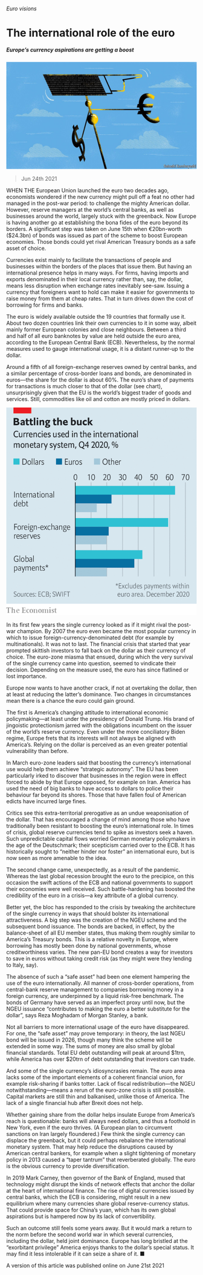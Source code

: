 ###### Euro visions

# The international role of the euro 

##### Europe’s currency aspirations are getting a boost 

![image](images/20210626_fnd001.jpg) 

> Jun 24th 2021 

WHEN THE European Union launched the euro two decades ago, economists wondered if the new currency might pull off a feat no other had managed in the post-war period: to challenge the mighty American dollar. However, reserve managers at the world’s central banks, as well as businesses around the world, largely stuck with the greenback. Now Europe is having another go at establishing the bona fides of the euro beyond its borders. A significant step was taken on June 15th when €20bn-worth ($24.3bn) of bonds was issued as part of the  scheme to boost European economies. Those bonds could yet rival American Treasury bonds as a safe asset of choice.

Currencies exist mainly to facilitate the transactions of people and businesses within the borders of the places that issue them. But having an international presence helps in many ways. For firms, having imports and exports denominated in their local currency rather than, say, the dollar, means less disruption when exchange rates inevitably see-saw. Issuing a currency that foreigners want to hold can make it easier for governments to raise money from them at cheap rates. That in turn drives down the cost of borrowing for firms and banks.


The euro is widely available outside the 19 countries that formally use it. About two dozen countries link their own currencies to it in some way, albeit mainly former European colonies and close neighbours. Between a third and half of all euro banknotes by value are held outside the euro area, according to the European Central Bank (ECB). Nevertheless, by the normal measures used to gauge international usage, it is a distant runner-up to the dollar.

Around a fifth of all foreign-exchange reserves owned by central banks, and a similar percentage of cross-border loans and bonds, are denominated in euros—the share for the dollar is about 60%. The euro’s share of payments for transactions is much closer to that of the dollar (see chart), unsurprisingly given that the EU is the world’s biggest trader of goods and services. Still, commodities like oil and cotton are mostly priced in dollars.

![image](images/20210626_fnc639.png) 


In its first few years the single currency looked as if it might rival the post-war champion. By 2007 the euro even became the most popular currency in which to issue foreign-currency-denominated debt (for example by multinationals). It was not to last. The financial crisis that started that year prompted skittish investors to fall back on the dollar as their currency of choice. The euro-zone miasma that ensued, during which the very survival of the single currency came into question, seemed to vindicate their decision. Depending on the measure used, the euro has since flatlined or lost importance.

Europe now wants to have another crack, if not at overtaking the dollar, then at least at reducing the latter’s dominance. Two changes in circumstances mean there is a chance the euro could gain ground.

The first is America’s changing attitude to international economic policymaking—at least under the presidency of Donald Trump. His brand of jingoistic protectionism jarred with the obligations incumbent on the issuer of the world’s reserve currency. Even under the more conciliatory Biden regime, Europe frets that its interests will not always be aligned with America’s. Relying on the dollar is perceived as an even greater potential vulnerability than before.

In March euro-zone leaders said that boosting the currency’s international use would help them achieve “strategic autonomy”. The EU has been particularly irked to discover that businesses in the region were in effect forced to abide by  that Europe opposed, for example on Iran. America has used the need of big banks to have access to dollars to police their behaviour far beyond its shores. Those that have fallen foul of American edicts have incurred large fines.

Critics see this extra-territorial prerogative as an undue weaponisation of the dollar. That has encouraged a change of mind among those who have traditionally been resistant to boosting the euro’s international role. In times of crisis, global reserve currencies tend to spike as investors seek a haven. Such unpredictable capital flows worried German monetary policymakers in the age of the Deutschmark; their scepticism carried over to the ECB. It has historically sought to “neither hinder nor foster” an international euro, but is now seen as more amenable to the idea.

The second change came, unexpectedly, as a result of the pandemic. Whereas the last global recession brought the euro to the precipice, on this occasion the swift actions of the ECB and national governments to support their economies were well received. Such battle-hardening has boosted the credibility of the euro in a crisis—a key attribute of a global currency.

Better yet, the bloc has responded to the crisis by tweaking the architecture of the single currency in ways that should bolster its international attractiveness. A big step was the creation of the NGEU scheme and the subsequent bond issuance. The bonds are backed, in effect, by the balance-sheet of all EU member states, thus making them roughly similar to America’s Treasury bonds. This is a relative novelty in Europe, where borrowing has mostly been done by national governments, whose creditworthiness varies. The new pan-EU bond creates a way for investors to save in euros without taking credit risk (as they might were they lending to Italy, say).

The absence of such a “safe asset” had been one element hampering the use of the euro internationally. All manner of cross-border operations, from central-bank reserve management to companies borrowing money in a foreign currency, are underpinned by a liquid risk-free benchmark. The bonds of Germany have served as an imperfect proxy until now, but the NGEU issuance “contributes to making the euro a better substitute for the dollar”, says Reza Moghadam of Morgan Stanley, a bank.

Not all barriers to more international usage of the euro have disappeared. For one, the “safe asset” may prove temporary: in theory, the last NGEU bond will be issued in 2026, though many think the scheme will be extended in some way. The sums of money are also small by global financial standards. Total EU debt outstanding will peak at around $1trn, while America has over $20trn of debt outstanding that investors can trade.

And some of the single currency’s idiosyncrasies remain. The euro area lacks some of the important elements of a coherent financial union, for example risk-sharing if banks totter. Lack of fiscal redistribution—the NGEU notwithstanding—means a rerun of the euro-zone crisis is still possible. Capital markets are still thin and balkanised, unlike those of America. The lack of a single financial hub after Brexit does not help.

Whether gaining share from the dollar helps insulate Europe from America’s reach is questionable: banks will always need dollars, and thus a foothold in New York, even if the euro thrives. (A European plan to circumvent sanctions on Iran largely floundered.) Few think the single currency can displace the greenback, but it could perhaps rebalance the international monetary system. That may help reduce the disruptions caused by American central bankers, for example when a slight tightening of monetary policy in 2013 caused a “taper tantrum” that reverberated globally. The euro is the obvious currency to provide diversification.

In 2019 Mark Carney, then governor of the Bank of England, mused that technology might disrupt the kinds of network effects that anchor the dollar at the heart of international finance. The rise of digital currencies issued by central banks, which the ECB is considering, might result in a new equilibrium where many currencies share global reserve-currency status. That could provide space for China’s yuan, which has its own global aspirations but is hampered now by its lack of convertibility.

Such an outcome still feels some years away. But it would mark a return to the norm before the second world war in which several currencies, including the dollar, held joint dominance. Europe has long bristled at the “exorbitant privilege” America enjoys thanks to the dollar’s special status. It may find it less intolerable if it can seize a share of it. ■

A version of this article was published online on June 21st 2021

